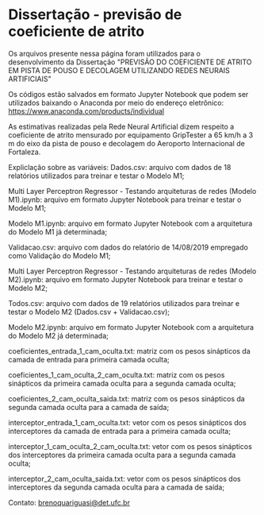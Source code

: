 # Dissertação - previsão de coeficiente de atrito


Os arquivos presente nessa página foram utilizados para o desenvolvimento da Dissertação "PREVISÃO DO COEFICIENTE DE ATRITO EM PISTA DE POUSO E DECOLAGEM UTILIZANDO REDES NEURAIS ARTIFICIAIS"


Os códigos estão salvados em formato Jupyter Notebook que podem ser utilizados baixando o Anaconda por meio do endereço eletrônico: https://www.anaconda.com/products/individual

As estimativas realizadas pela Rede Neural Artificial dizem respeito a coeficiente de atrito mensurado por equipamento GripTester a 65 km/h a 3 m do eixo da pista de pouso e decolagem do Aeroporto Internacional de Fortaleza.


Expliclação sobre as variáveis:
Dados.csv: arquivo com dados de 18 relatórios utilizados para treinar e testar o Modelo M1;

Multi Layer Perceptron Regressor - Testando arquiteturas de redes (Modelo M1).ipynb: arquivo em formato Jupyter Notebook para treinar e testar o Modelo M1;

Modelo M1.ipynb: arquivo em formato Jupyter Notebook com a arquitetura do Modelo M1 já determinada;

Validacao.csv: arquivo com dados do relatório de 14/08/2019 empregado como Validação do Modelo M1;

Multi Layer Perceptron Regressor - Testando arquiteturas de redes (Modelo M2).ipynb: arquivo em formato Jupyter Notebook para treinar e testar o Modelo M2;

Todos.csv: arquivo com dados de 19 relatórios utilizados para treinar e testar o Modelo M2 (Dados.csv + Validacao.csv);

Modelo M2.ipynb: arquivo em formato Jupyter Notebook com a arquitetura do Modelo M2 já determinada;

coeficientes_entrada_1_cam_oculta.txt: matriz com os pesos sinápticos da camada de entrada para primeira camada oculta;

coeficientes_1_cam_oculta_2_cam_oculta.txt: matriz com os pesos sinápticos da primeira camada oculta para a segunda camada oculta;

coeficientes_2_cam_oculta_saida.txt: matriz com os pesos sinápticos da segunda camada oculta para a camada de saída;

interceptor_entrada_1_cam_oculta.txt: vetor com os pesos sinápticos dos interceptores da camada de entrada para a primeira camada oculta;

interceptor_1_cam_oculta_2_cam_oculta.txt: vetor com os pesos sinápticos dos interceptores da primeira camada oculta para a segunda camada oculta;

interceptor_2_cam_oculta_saida.txt: vetor com os pesos sinápticos dos interceptores da segunda camada oculta para a camada de saída;




Contato: brenoquariguasi@det.ufc.br
